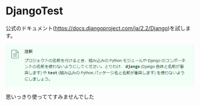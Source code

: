 # DjangoTest
公式のドキュメント(https://docs.djangoproject.com/ja/2.2/Django)を試します。

<img src="https://github.com/kyoshida-aim/DjangoTest/blob/master/dontuse_django_or_test.png">

思いっきり使っててすみませんでした
